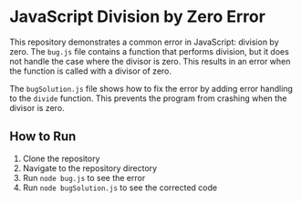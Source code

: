# JavaScript Division by Zero Error

This repository demonstrates a common error in JavaScript: division by zero. The `bug.js` file contains a function that performs division, but it does not handle the case where the divisor is zero. This results in an error when the function is called with a divisor of zero.

The `bugSolution.js` file shows how to fix the error by adding error handling to the `divide` function. This prevents the program from crashing when the divisor is zero.

## How to Run

1. Clone the repository
2. Navigate to the repository directory
3. Run `node bug.js` to see the error
4. Run `node bugSolution.js` to see the corrected code